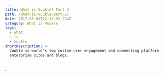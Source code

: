 ```yaml
---
title: What is Vuukle? Part 2
path: /what-is-vuukle-part-2/
date: 2017-05-01T22:12:03.284Z
category: What is Vuukle
tags:
  - what
  - is
  - vuukle
shortDescription: >-
  Vuukle is world’s top custom user engagement and commenting platform for
  enterprise sites and blogs.
---
```

.

